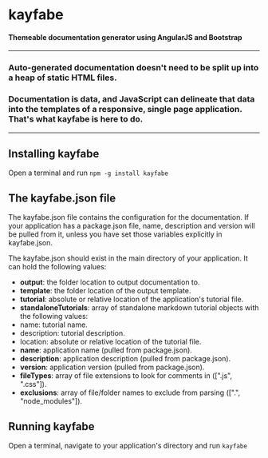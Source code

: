 # kayfabe
#### Themeable documentation generator using AngularJS and Bootstrap

---

### Auto-generated documentation doesn't need to be split up into a heap of static HTML files.

### Documentation is data, and JavaScript can delineate that data into the templates of a responsive, single page application. That's what kayfabe is here to do.

---

## Installing kayfabe

Open a terminal and run  ```npm -g install kayfabe```

## The kayfabe.json file

The kayfabe.json file contains the configuration for the documentation. If your application has a package.json file, name, description and version will be pulled from it, unless you have set those variables explicitly in kayfabe.json.

The kayfabe.json should exist in the main directory of your application. It can hold the following values:

* **output**: the folder location to output documentation to.
* **template**: the folder location of the output template.
* **tutorial**: absolute or relative location of the application's tutorial file.
* **standaloneTutorials**: array of standalone markdown tutorial objects with the following values:
 * name: tutorial name.
 * description: tutorial description.
 * location: absolute or relative location of the tutorial file.
* **name**: application name (pulled from package.json).
* **description**: application description (pulled from package.json).
* **version**: application version (pulled from package.json).
* **fileTypes**: array of file extensions to look for comments in ([".js", ".css"]).
* **exclusions**: array of file/folder names to exclude from parsing ([".", "node_modules"]).

## Running kayfabe

Open a terminal, navigate to your application's directory and run ```kayfabe```
